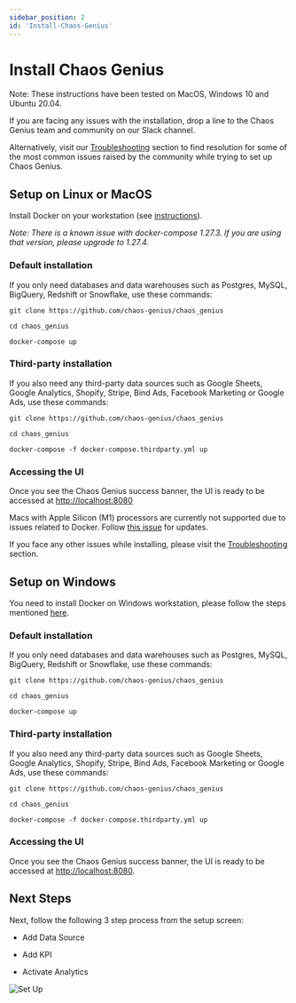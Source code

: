 ```yaml
---
sidebar_position: 2
id: 'Install-Chaos-Genius'
---
```


# Install Chaos Genius

Note: These instructions have been tested on MacOS, Windows 10 and Ubuntu 20.04.

If you are facing any issues with the installation, drop a line to the Chaos Genius team and community on our Slack channel. 

Alternatively, visit our [Troubleshooting](/Troubleshooting/tips.md) section to find resolution for some of the most common issues raised by the community while trying to set up Chaos Genius. 


## Setup on Linux or MacOS

Install Docker on your workstation (see [instructions](https://www.docker.com/get-started)).

*Note: There is a known issue with docker-compose 1.27.3. If you are using that version, please upgrade to 1.27.4.*

### Default installation

If you only need databases and data warehouses such as Postgres, MySQL, BigQuery, Redshift or Snowflake, use these commands:

```
git clone https://github.com/chaos-genius/chaos_genius

cd chaos_genius

docker-compose up
```

### Third-party installation

If you also need any third-party data sources such as Google Sheets, Google Analytics, Shopify, Stripe, Bind Ads, Facebook Marketing or Google Ads, use these commands:

```
git clone https://github.com/chaos-genius/chaos_genius

cd chaos_genius

docker-compose -f docker-compose.thirdparty.yml up
```

### Accessing the UI

Once you see the Chaos Genius success banner, the UI is ready to be accessed at [http://localhost:8080](http://localhost:8080)

Macs with Apple Silicon (M1) processors are currently not supported due to issues related to Docker. Follow [this issue](https://github.com/chaos-genius/chaos_genius/issues/292) for updates.

If you face any other issues while installing, please visit the [Troubleshooting](/Troubleshooting/tips.md) section.

## Setup on Windows

You need to install Docker on Windows workstation, please follow the steps mentioned [here](https://docs.docker.com/desktop/windows/install/).

### Default installation

If you only need databases and data warehouses such as Postgres, MySQL, BigQuery, Redshift or Snowflake, use these commands:

```
git clone https://github.com/chaos-genius/chaos_genius

cd chaos_genius

docker-compose up
```

### Third-party installation

If you also need any third-party data sources such as Google Sheets, Google Analytics, Shopify, Stripe, Bind Ads, Facebook Marketing or Google Ads, use these commands:

```
git clone https://github.com/chaos-genius/chaos_genius

cd chaos_genius

docker-compose -f docker-compose.thirdparty.yml up
```

### Accessing the UI

Once you see the Chaos Genius success banner, the UI is ready to be accessed at [http://localhost:8080](http://localhost:8080).

## Next Steps

Next, follow the following 3 step process from the setup screen:

-   Add Data Source

-   Add KPI

-   Activate Analytics

![Set Up](/img/Quick_Start/setup.png)
